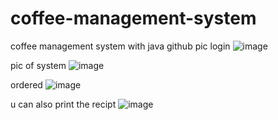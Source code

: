 # coffee-management-system
coffee management system with java github
pic login 
![image](https://github.com/user-attachments/assets/69171000-4988-47fa-838d-c3d18ab89d18)


pic of system
![image](https://github.com/user-attachments/assets/36e8eb96-78a1-4afe-af7d-a936dea8f1f0)

ordered
![image](https://github.com/user-attachments/assets/d6dc9d91-1a4a-49e8-948c-0359637620e4)


u can also print the recipt
![image](https://github.com/user-attachments/assets/5a76fc7e-00d0-4b67-a1bb-89599558c46b)
